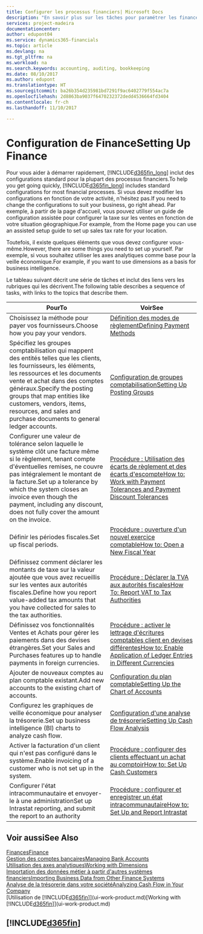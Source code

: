 ```yaml
---
title: Configurer les processus financiers| Microsoft Docs
description: "En savoir plus sur les tâches pour paramétrer les finances de votre société afin de les adapter à votre comptabilité ou vos audits."
services: project-madeira
documentationcenter: 
author: edupont04
ms.service: dynamics365-financials
ms.topic: article
ms.devlang: na
ms.tgt_pltfrm: na
ms.workload: na
ms.search.keywords: accounting, auditing, bookkeeping
ms.date: 08/10/2017
ms.author: edupont
ms.translationtype: HT
ms.sourcegitcommit: ba26b354d235981bd7291f9ac6402779f554ac7a
ms.openlocfilehash: 2d8863ba9037f6470232372dedd4536664fd3404
ms.contentlocale: fr-ch
ms.lasthandoff: 11/10/2017

---
```

# <a name="setting-up-finance"></a><span data-ttu-id="854c7-103">Configuration de Finance</span><span class="sxs-lookup"><span data-stu-id="854c7-103">Setting Up Finance</span></span>
<span data-ttu-id="854c7-104">Pour vous aider à démarrer rapidement, [!INCLUDE[d365fin_long](includes/d365fin_long_md.md)] inclut des configurations standard pour la plupart des processus financiers.</span><span class="sxs-lookup"><span data-stu-id="854c7-104">To help you get going quickly, [!INCLUDE[d365fin_long](includes/d365fin_long_md.md)] includes standard configurations for most financial processes.</span></span> <span data-ttu-id="854c7-105">Si vous devez modifier les configurations en fonction de votre activité, n'hésitez pas.</span><span class="sxs-lookup"><span data-stu-id="854c7-105">If you need to change the configurations to suit your business, go right ahead.</span></span> <span data-ttu-id="854c7-106">Par exemple, à partir de la page d'accueil, vous pouvez utiliser un guide de configuration assistée pour configurer la taxe sur les ventes en fonction de votre situation géographique.</span><span class="sxs-lookup"><span data-stu-id="854c7-106">For example, from the Home page you can use an assisted setup guide to set up sales tax rate for your location.</span></span>  

<span data-ttu-id="854c7-107">Toutefois, il existe quelques éléments que vous devez configurer vous-même.</span><span class="sxs-lookup"><span data-stu-id="854c7-107">However, there are some things you need to set up yourself.</span></span> <span data-ttu-id="854c7-108">Par exemple, si vous souhaitez utiliser les axes analytiques comme base pour la veille économique.</span><span class="sxs-lookup"><span data-stu-id="854c7-108">For example, if you want to use dimensions as a basis for business intelligence.</span></span>  

<span data-ttu-id="854c7-109">Le tableau suivant décrit une série de tâches et inclut des liens vers les rubriques qui les décrivent.</span><span class="sxs-lookup"><span data-stu-id="854c7-109">The following table describes a sequence of tasks, with links to the topics that describe them.</span></span>

| <span data-ttu-id="854c7-110">Pour</span><span class="sxs-lookup"><span data-stu-id="854c7-110">To</span></span> | <span data-ttu-id="854c7-111">Voir</span><span class="sxs-lookup"><span data-stu-id="854c7-111">See</span></span> |
| --- | --- |
| <span data-ttu-id="854c7-112">Choisissez la méthode pour payer vos fournisseurs.</span><span class="sxs-lookup"><span data-stu-id="854c7-112">Choose how you pay your vendors.</span></span> |[<span data-ttu-id="854c7-113">Définition des modes de règlement</span><span class="sxs-lookup"><span data-stu-id="854c7-113">Defining Payment Methods</span></span>](finance-payment-methods.md) |
| <span data-ttu-id="854c7-114">Spécifiez les groupes comptabilisation qui mappent des entités telles que les clients, les fournisseurs, les éléments, les ressources et les documents vente et achat dans des comptes généraux.</span><span class="sxs-lookup"><span data-stu-id="854c7-114">Specify the posting groups that map entities like customers, vendors, items, resources, and sales and purchase documents to general ledger accounts.</span></span> |[<span data-ttu-id="854c7-115">Configuration de groupes comptabilisation</span><span class="sxs-lookup"><span data-stu-id="854c7-115">Setting Up Posting Groups</span></span>](finance-posting-groups.md)|
|<span data-ttu-id="854c7-116">Configurer une valeur de tolérance selon laquelle le système clôt une facture même si le règlement, tenant compte d'éventuelles remises, ne couvre pas intégralement le montant de la facture.</span><span class="sxs-lookup"><span data-stu-id="854c7-116">Set up a tolerance by which the system closes an invoice even though the payment, including any discount, does not fully cover the amount on the invoice.</span></span>|[<span data-ttu-id="854c7-117">Procédure : Utilisation des écarts de règlement et des écarts d'escompte</span><span class="sxs-lookup"><span data-stu-id="854c7-117">How to: Work with Payment Tolerances and Payment Discount Tolerances</span></span>](finance-payment-tolerance-and-payment-discount-tolerance.md)|
| <span data-ttu-id="854c7-118">Définir les périodes fiscales.</span><span class="sxs-lookup"><span data-stu-id="854c7-118">Set up fiscal periods.</span></span> |[<span data-ttu-id="854c7-119">Procédure : ouverture d'un nouvel exercice comptable</span><span class="sxs-lookup"><span data-stu-id="854c7-119">How to: Open a New Fiscal Year</span></span>](finance-how-open-new-fiscal-year.md) |
| <span data-ttu-id="854c7-120">Définissez comment déclarer les montants de taxe sur la valeur ajoutée que vous avez recueillis sur les ventes aux autorités fiscales.</span><span class="sxs-lookup"><span data-stu-id="854c7-120">Define how you report value-added tax amounts that you have collected for sales to the tax authorities.</span></span> |[<span data-ttu-id="854c7-121">Procédure : Déclarer la TVA aux autorités fiscales</span><span class="sxs-lookup"><span data-stu-id="854c7-121">How To: Report VAT to Tax Authorities</span></span>](finance-how-report-vat.md)|
| <span data-ttu-id="854c7-122">Définissez vos fonctionnalités Ventes et Achats pour gérer les paiements dans des devises étrangères.</span><span class="sxs-lookup"><span data-stu-id="854c7-122">Set your Sales and Purchases features up to handle payments in foreign currencies.</span></span>|[<span data-ttu-id="854c7-123">Procédure : activer le lettrage d'écritures comptables client en devises différentes</span><span class="sxs-lookup"><span data-stu-id="854c7-123">How to: Enable Application of Ledger Entries in Different Currencies</span></span>](finance-how-enable-application-ledger-entries-different-currencies.md)
| <span data-ttu-id="854c7-124">Ajouter de nouveaux comptes au plan comptable existant.</span><span class="sxs-lookup"><span data-stu-id="854c7-124">Add new accounts to the existing chart of accounts.</span></span> |[<span data-ttu-id="854c7-125">Configuration du plan comptable</span><span class="sxs-lookup"><span data-stu-id="854c7-125">Setting Up the Chart of Accounts</span></span>](finance-setup-chart-accounts.md) |
| <span data-ttu-id="854c7-126">Configurez les graphiques de veille économique pour analyser la trésorerie.</span><span class="sxs-lookup"><span data-stu-id="854c7-126">Set up business intelligence (BI) charts to analyze cash flow.</span></span> |[<span data-ttu-id="854c7-127">Configuration d'une analyse de trésorerie</span><span class="sxs-lookup"><span data-stu-id="854c7-127">Setting Up Cash Flow Analysis</span></span>](finance-setup-cash-flow-analyses.md) |
|<span data-ttu-id="854c7-128">Activer la facturation d'un client qui n'est pas configuré dans le système.</span><span class="sxs-lookup"><span data-stu-id="854c7-128">Enable invoicing of a customer who is not set up in the system.</span></span>|[<span data-ttu-id="854c7-129">Procédure : configurer des clients effectuant un achat au comptoir</span><span class="sxs-lookup"><span data-stu-id="854c7-129">How to: Set Up Cash Customers</span></span>](finance-how-to-set-up-cash-customers.md)|
| <span data-ttu-id="854c7-130">Configurer l'état intracommunautaire et envoyer-le à une administration</span><span class="sxs-lookup"><span data-stu-id="854c7-130">Set up Intrastat reporting, and submit the report to an authority</span></span> | [<span data-ttu-id="854c7-131">Procédure : configurer et enregistrer un état intracommunautaire</span><span class="sxs-lookup"><span data-stu-id="854c7-131">How to: Set Up and Report Intrastat</span></span>](finance-how-setup-report-intrastat.md)|

## <a name="see-also"></a><span data-ttu-id="854c7-132">Voir aussi</span><span class="sxs-lookup"><span data-stu-id="854c7-132">See Also</span></span>
[<span data-ttu-id="854c7-133">Finances</span><span class="sxs-lookup"><span data-stu-id="854c7-133">Finance</span></span>](finance.md)  
[<span data-ttu-id="854c7-134">Gestion des comptes bancaires</span><span class="sxs-lookup"><span data-stu-id="854c7-134">Managing Bank Accounts</span></span>](bank-manage-bank-accounts.md)  
[<span data-ttu-id="854c7-135">Utilisation des axes analytiques</span><span class="sxs-lookup"><span data-stu-id="854c7-135">Working with Dimensions</span></span>](finance-dimensions.md)  
[<span data-ttu-id="854c7-136">Importation des données métier à partir d'autres systèmes financiers</span><span class="sxs-lookup"><span data-stu-id="854c7-136">Importing Business Data from Other Finance Systems</span></span>](upload-data.md)  
[<span data-ttu-id="854c7-137">Analyse de la trésorerie dans votre société</span><span class="sxs-lookup"><span data-stu-id="854c7-137">Analyzing Cash Flow in Your Company</span></span>](finance-analyze-cash-flow.md)  
<span data-ttu-id="854c7-138">[Utilisation de [!INCLUDE[d365fin](includes/d365fin_md.md)]](ui-work-product.md)</span><span class="sxs-lookup"><span data-stu-id="854c7-138">[Working with [!INCLUDE[d365fin](includes/d365fin_md.md)]](ui-work-product.md)</span></span>  

## [!INCLUDE[d365fin](includes/free_trial_md.md)]

